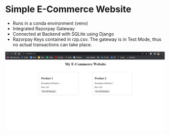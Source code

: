 # Simple E-Commerce Website

- Runs in a conda environment (venv)
- Integrated Razorpay Gateway
- Connected at Backend with SQLite using Django
- Razorpay Keys contained in rzp.csv. The gateway is in Test Mode, thus no actual transactions can take place. 

![Screenshot of E-commerce Website.](https://github.com/sudoyolo/ECommerce-Website/blob/main/screenshot.jpg)
